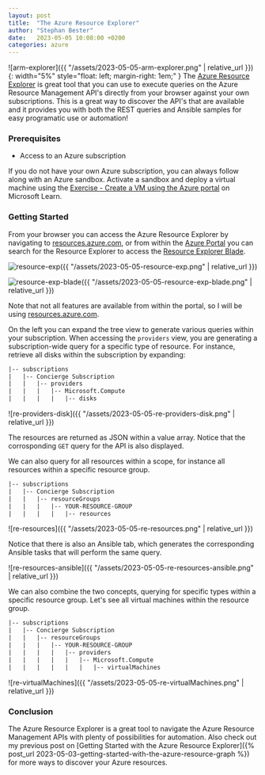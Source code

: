 ```yaml
---
layout: post
title:  "The Azure Resource Explorer"
author: "Stephan Bester"
date:   2023-05-05 10:08:00 +0200
categories: azure
---
```


![arm-explorer]({{ "/assets/2023-05-05-arm-explorer.png" | relative_url }}){: width="5%" style="float: left; margin-right: 1em;" }
The [Azure Resource Explorer][resource-exp] is great tool that you can use to execute queries on the Azure Resource Management API's directly from your browser against your own subscriptions. This is a great way to discover the API's that are available and it provides you with both the REST queries and Ansible samples for easy programatic use or automation!

### Prerequisites

- Access to an Azure subscription  

If you do not have your own Azure subscription, you can always follow along with an Azure sandbox. Activate a sandbox and deploy a virtual machine using the [Exercise - Create a VM using the Azure portal][create-a-vm] on Microsoft Learn.

### Getting Started

From your browser you can access the Azure Resource Explorer by navigating to [resources.azure.com][resource-exp], or from within the [Azure Portal][portal] you can search for the Resource Explorer to access the [Resource Explorer Blade][resource-exp-blade].

![resource-exp]({{ "/assets/2023-05-05-resource-exp.png" | relative_url }})

![resource-exp-blade]({{ "/assets/2023-05-05-resource-exp-blade.png" | relative_url }})

Note that not all features are available from within the portal, so I will be using [resources.azure.com][resource-exp].

On the left you can expand the tree view to generate various queries within your subscription. When accessing the `providers` view, you are generating a subscription-wide query for a specific type of resource. For instance, retrieve all disks within the subscription by expanding:

```txt
|-- subscriptions
|   |-- Concierge Subscription
|   |   |-- providers
|   |   |   |-- Microsoft.Compute
|   |   |   |   |-- disks
```

![re-providers-disk]({{ "/assets/2023-05-05-re-providers-disk.png" | relative_url }})

The resources are returned as JSON within a value array. Notice that the corrosponding `GET` query for the API is also displayed.

We can also query for all resources within a scope, for instance all resources within a specific resource group.

```txt
|-- subscriptions
|   |-- Concierge Subscription
|   |   |-- resourceGroups
|   |   |   |-- YOUR-RESOURCE-GROUP
|   |   |   |   |-- resources
```

![re-resources]({{ "/assets/2023-05-05-re-resources.png" | relative_url }})

Notice that there is also an Ansible tab, which generates the corresponding Ansible tasks that will perform the same query.

![re-resources-ansible]({{ "/assets/2023-05-05-re-resources-ansible.png" | relative_url }})

We can also combine the two concepts, querying for specific types within a specific resource group. Let's see all virtual machines within the resource group.

```txt
|-- subscriptions
|   |-- Concierge Subscription
|   |   |-- resourceGroups
|   |   |   |-- YOUR-RESOURCE-GROUP
|   |   |   |   |-- providers
|   |   |   |   |   |-- Microsoft.Compute
|   |   |   |   |   |   |-- virtualMachines
```

![re-virtualMachines]({{ "/assets/2023-05-05-re-virtualMachines.png" | relative_url }})

### Conclusion

The Azure Resource Explorer is a great tool to navigate the Azure Resource Management APIs with plenty of possibilities for automation. Also check out my previous post on [Getting Started with the Azure Resource Explorer]({% post_url 2023-05-03-getting-started-with-the-azure-resource-graph %}) for more ways to discover your Azure resources.

[create-a-vm]: https://learn.microsoft.com/en-gb/training/modules/intro-to-azure-virtual-machines/3-create-a-vm
[resource-exp]: https://resources.azure.com/
[portal]: https://portal.azure.com
[resource-exp-blade]: https://portal.azure.com/#view/HubsExtension/ArmExplorerBlade